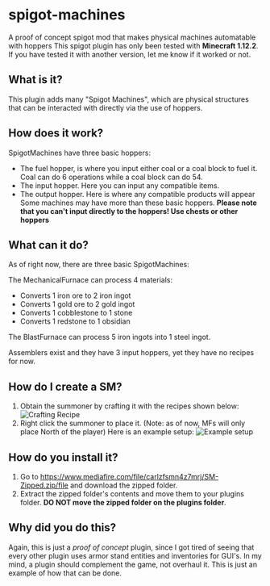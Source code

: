 # spigot-machines
A proof of concept spigot mod that makes physical machines automatable with hoppers
This spigot plugin has only been tested with **Minecraft 1.12.2**. If you have tested it with another version, let me know if it worked or
not.

## What is it?
This plugin adds many "Spigot Machines", which are physical structures that can be interacted with 
directly via the use of hoppers.

## How does it work?
SpigotMachines have three basic hoppers: 
* The fuel hopper, is where you input either coal or a coal block to fuel it.
Coal can do 6 operations while a coal block can do 54.
* The input hopper. Here you can input any compatible items.
* The output hopper. Here is where any compatible products will appear
Some machines may have more than these basic hoppers.
**Please note that you can't input directly to the hoppers! Use chests or other hoppers**

## What can it do?
As of right now, there are three basic SpigotMachines:

The MechanicalFurnace can process 4 materials:
* Converts 1 iron ore to 2 iron ingot
* Converts 1 gold ore to 2 gold ingot
* Converts 1 cobblestone to 1 stone
* Converts 1 redstone to 1 obsidian

The BlastFurnace can process 5 iron ingots into 1 steel ingot.

Assemblers exist and they have 3 input hoppers, yet they have no recipes for now.

## How do I create a SM?
1. Obtain the summoner by crafting it with the recipes shown below:
![Crafting Recipe](https://i.imgur.com/ZF5uQ2k.png)
2. Right click the summoner to place it. (Note: as of now, MFs will only place North of the player)
Here is an example setup:
![Example setup](https://i.imgur.com/M6XmZKV.png)

## How do you install it?
1. Go to https://www.mediafire.com/file/carlzfsmn4z7mrj/SM-Zipped.zip/file and download the zipped folder.
2. Extract the zipped folder's contents and move them to your plugins folder. **DO NOT move the zipped folder on the plugins folder**.

## Why did you do this?
Again, this is just a *proof of concept* plugin, since I got tired of seeing that every other plugin uses armor stand entities and
inventories for GUI's. In my mind, a plugin should complement the game, not overhaul it. This is just an example of how that can be done.
